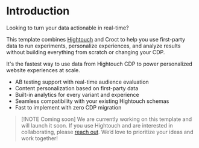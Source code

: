 # Introduction

Looking to turn your data actionable in real-time?

This template combines [Hightouch](https://hightouch.com?utm_source=croct) and Croct to help you use first-party data to
run experiments, personalize experiences, and analyze results without building everything from scratch or changing your
CDP.

It's the fastest way to use data from Hightouch CDP to power personalized website experiences at scale.

* AB testing support with real-time audience evaluation
* Content personalization based on first-party data
* Built-in analytics for every variant and experience
* Seamless compatibility with your existing Hightouch schemas
* Fast to implement with zero CDP migration

> [!NOTE Coming soon]
> We are currently working on this template and will launch it soon. If you use Hightouch and are interested in
> collaborating,
> please [reach out](https://croct.com/contact/support?subject=feature-request&message=I%20need%20help%20to%20integrate%20Croct%20with%20Hightouch.).
> We’d love to prioritize your ideas and work together!
